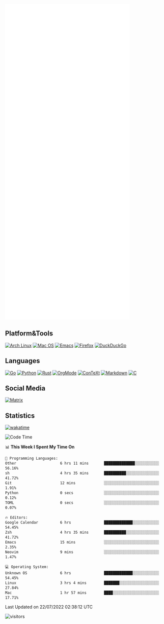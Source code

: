 ![Metrics](https://github.com/SteamedFish/SteamedFish/blob/master/github-metrics.svg)

## Platform&Tools

[![Arch Linux](https://img.shields.io/badge/ArchLinux-1793D1?logo=arch-linux&logoColor=fff&style=flat-square)](https://archlinux.org/)
[![Mac OS](https://img.shields.io/badge/MacOS-000000?style=flat-square&logo=macos&logoColor=F0F0F0)](https://www.apple.com/macos/)
[![Emacs](https://img.shields.io/badge/Emacs-%237F5AB6.svg?&style=flat-square&logo=gnu-emacs&logoColor=white)](https://www.gnu.org/software/emacs/)
[![Firefox](https://img.shields.io/badge/Firefox-FF7139?style=flat-square&logo=Firefox-Browser&logoColor=white)](https://firefox.com/)
[![DuckDuckGo](https://img.shields.io/badge/DuckDuckGo-DE5833?style=flat-square&logo=DuckDuckGo&logoColor=white)](https://duckduckgo.com/)

## Languages

[![Go](https://img.shields.io/badge/Golang-%2300ADD8.svg?style=flat-square&logo=go&logoColor=white)](https://golang.org/)
[![Python](https://img.shields.io/badge/Python-3670A0?style=flat-square&logo=python&logoColor=ffdd54)](https://www.python.org/)
[![Rust](https://img.shields.io/badge/Rust-%23000000.svg?style=flat-square&logo=rust&logoColor=white)](https://www.rust-lang.org/)
[![OrgMode](https://img.shields.io/badge/OrgMode-%23000000.svg?style=flat-square&logo=org&logoColor=white)](https://orgmode.org/)
[![ConTeXt](https://img.shields.io/badge/ConTeXt-%23008080.svg?style=flat-square&logo=latex&logoColor=white)](https://contextgarden.net/)
[![Markdown](https://img.shields.io/badge/MarkDown-%23000000.svg?style=flat-square&logo=markdown&logoColor=white)](https://daringfireball.net/projects/markdown/)
[![C](https://img.shields.io/badge/C-%2300599C.svg?style=flat-square&logo=c&logoColor=white)](https://www.iso.org/standard/74528.html)

## Social Media

[![Matrix](https://img.shields.io/badge/SteamedFish-2CA5E0?style=social&logo=matrix&logoColor=black)](https://matrix.to/#/@i:steamedfish.org)

## Statistics
[![wakatime](https://wakatime.com/badge/user/168280d6-fcf2-4b4f-ad3a-dc4612f35b38.svg)](https://wakatime.com/@168280d6-fcf2-4b4f-ad3a-dc4612f35b38)

<!--START_SECTION:waka-->
![Code Time](http://img.shields.io/badge/Code%20Time-1%2C925%20hrs%2053%20mins-blue)

📊 **This Week I Spent My Time On** 

```text
💬 Programming Languages: 
Other                    6 hrs 11 mins       ██████████████░░░░░░░░░░░   56.16% 
sh                       4 hrs 35 mins       ██████████░░░░░░░░░░░░░░░   41.72% 
Git                      12 mins             ░░░░░░░░░░░░░░░░░░░░░░░░░   1.91% 
Python                   0 secs              ░░░░░░░░░░░░░░░░░░░░░░░░░   0.12% 
TOML                     0 secs              ░░░░░░░░░░░░░░░░░░░░░░░░░   0.07%

🔥 Editors: 
Google Calendar          6 hrs               █████████████░░░░░░░░░░░░   54.45% 
Zsh                      4 hrs 35 mins       ██████████░░░░░░░░░░░░░░░   41.72% 
Emacs                    15 mins             ░░░░░░░░░░░░░░░░░░░░░░░░░   2.35% 
Neovim                   9 mins              ░░░░░░░░░░░░░░░░░░░░░░░░░   1.47%

💻 Operating System: 
Unknown OS               6 hrs               █████████████░░░░░░░░░░░░   54.45% 
Linux                    3 hrs 4 mins        ███████░░░░░░░░░░░░░░░░░░   27.84% 
Mac                      1 hr 57 mins        ████░░░░░░░░░░░░░░░░░░░░░   17.71%

```


 Last Updated on 22/07/2022 02:38:12 UTC
<!--END_SECTION:waka-->

![visitors](https://visitor-badge.laobi.icu/badge?page_id=SteamedFish.SteamedFish)

